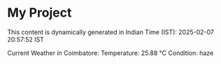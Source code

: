 # My Project

This content is dynamically generated in Indian Time (IST): 2025-02-07 20:57:52 IST


Current Weather in Coimbatore:
Temperature: 25.88 °C
Condition: haze
